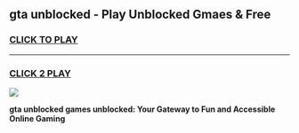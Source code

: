 
## gta unblocked - Play Unblocked Gmaes & Free
<h3>
<a href="https://premium.freeplayer.one?title=gta_unblocked&ref=19F">CLICK TO PLAY</a></h3>
<hr>

<h3>
<a href="https://premium.freeplayer.one?title=gta_unblocked&ref=19F">CLICK 2 PLAY</a>
  
</h3>

<a href="https://premium.freeplayer.one?title=gta_unblocked&ref=19F/"><img src="https://clearcache.store/games.png"></a>


**gta unblocked games unblocked: Your Gateway to Fun and Accessible Online Gaming**
